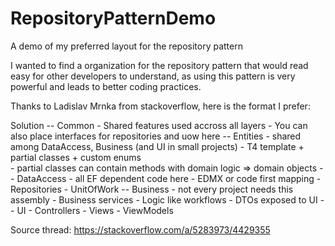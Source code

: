 # RepositoryPatternDemo
A demo of my preferred layout for the repository pattern

I wanted to find a organization for the repository pattern that would read easy for other developers to understand, as using this pattern is very powerful and leads to better coding practices.

Thanks to Ladislav Mrnka from stackoverflow, here is the format I prefer:

Solution
  -- Common
       - Shared features used accross all layers
       - You can also place interfaces for repositories and uow here
  -- Entities - shared among DataAccess, Business (and UI in small projects)
       - T4 template + partial classes + custom enums  
       - partial classes can contain methods with domain logic => domain objects 
  -- DataAccess - all EF dependent code here
       - EDMX or code first mapping
       - Repositories
       - UnitOfWork
  -- Business - not every project needs this assembly
       - Business services 
       - Logic like workflows
       - DTOs exposed to UI
  -- UI
       - Controllers
       - Views
       - ViewModels

Source thread: https://stackoverflow.com/a/5283973/4429355
